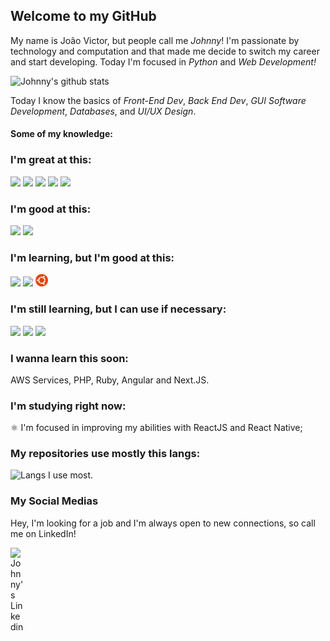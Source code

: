 ## Welcome to my GitHub 

My name is João Victor, but people call me *Johnny*! I'm passionate by technology and computation and that made me decide to switch my career and start developing. Today I'm focused in *Python* and *Web Development!*

![Johnny's github stats](https://github-readme-stats.vercel.app/api?username=johnnyvnr&show_icons=true&theme=radical)

Today I know the basics of *Front-End Dev*, *Back End Dev*, *GUI Software Development*, *Databases*, and *UI/UX Design*.


#### Some of my knowledge: 
### I'm great at this: 

<code><img src="https://img.shields.io/badge/html5%20-%23E34F26.svg?&style=for-the-badge&logo=html5&logoColor=white"/></code> 
<code><img src="https://img.shields.io/badge/css3%20-%231572B6.svg?&style=for-the-badge&logo=css3&logoColor=white"/></code> 
<code><img src="https://img.shields.io/badge/javascript%20-%23323330.svg?&style=for-the-badge&logo=javascript&logoColor=%23F7DF1E"/></code>
<code><img src="https://img.shields.io/badge/adobe%20photoshop%20-%2331A8FF.svg?&style=for-the-badge&logo=adobe%20photoshop&logoColor=white"/></code>
<code><img src="https://img.shields.io/badge/github%20-%23121011.svg?&style=for-the-badge&logo=github&logoColor=white"/></code>


### I'm good at this: 
<code><img src="https://img.shields.io/badge/react%20-%2320232a.svg?&style=for-the-badge&logo=react&logoColor=%2361DAFB"/></code> 
<code><img src="https://img.shields.io/badge/python%20-%2314354C.svg?&style=for-the-badge&logo=python&logoColor=white"/></code> 

### I'm learning, but I'm good at this:
<code><img src="https://img.shields.io/badge/git%20-%23F05033.svg?&style=for-the-badge&logo=git&logoColor=white"/></code> 
<code><img src="https://img.shields.io/badge/redux%20-%23593d88.svg?&style=for-the-badge&logo=redux&logoColor=white"/></code>
<code><img height="20" src="https://raw.githubusercontent.com/github/explore/80688e429a7d4ef2fca1e82350fe8e3517d3494d/topics/ubuntu/ubuntu.png"></code>


### I'm still learning, but I can use if necessary: 
<code><img src="https://img.shields.io/badge/node.js%20-%2343853D.svg?&style=for-the-badge&logo=node.js&logoColor=white"/></code> 
<code><img src="https://img.shields.io/badge/mysql-%2300f.svg?&style=for-the-badge&logo=mysql&logoColor=white"/></code>
<code><img src ="https://img.shields.io/badge/MongoDB-%234ea94b.svg?&style=for-the-badge&logo=mongodb&logoColor=white"/></code>

### I wanna learn this soon: 
AWS Services, PHP, Ruby, Angular and Next.JS.



### I'm studying right now:

⚛️ I'm focused in improving my abilities with ReactJS and React Native;


### My repositories use mostly this langs:

<img width="" src="https://github-readme-stats.vercel.app/api/top-langs/?username=johnnyvnr&layout=compact&hide_title=1&card_width=300&theme=radical" alt="Langs I use most." />

### My Social Medias

Hey, I'm looking for a job and I'm always open to new connections, so call me on LinkedIn!

<a href="https://www.linkedin.com/in/jo%C3%A3o-victor-nascimento-rueda-55787384/">
  <img align="left" alt="Johnny's Linkedin" width="22px" src="https://cdn.jsdelivr.net/npm/simple-icons@v3/icons/linkedin.svg" />
</a>


